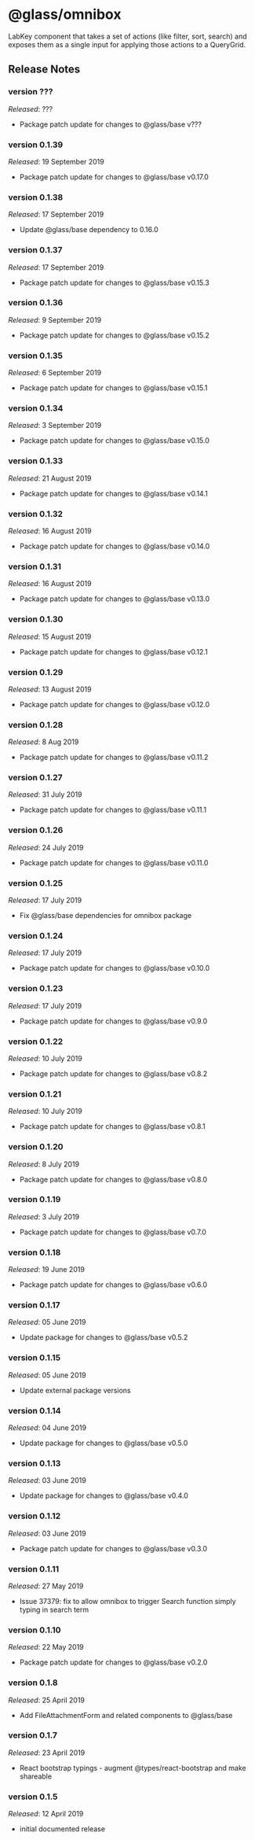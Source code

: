 # @glass/omnibox

LabKey component that takes a set of actions (like filter, sort, search) and exposes them as a single input for applying those actions to a QueryGrid.

## Release Notes ##
### version ???
*Released*: ???
* Package patch update for changes to @glass/base v???

### version 0.1.39
*Released*: 19 September 2019
* Package patch update for changes to @glass/base v0.17.0

### version 0.1.38
*Released*: 17 September 2019
* Update @glass/base dependency to 0.16.0

### version 0.1.37
*Released*: 17 September 2019
* Package patch update for changes to @glass/base v0.15.3

### version 0.1.36
*Released*: 9 September 2019
* Package patch update for changes to @glass/base v0.15.2

### version 0.1.35
*Released*: 6 September 2019
* Package patch update for changes to @glass/base v0.15.1

### version 0.1.34
*Released*: 3 September 2019
* Package patch update for changes to @glass/base v0.15.0

### version 0.1.33
*Released*: 21 August 2019
* Package patch update for changes to @glass/base v0.14.1

### version 0.1.32
*Released*: 16 August 2019
* Package patch update for changes to @glass/base v0.14.0

### version 0.1.31
*Released*: 16 August 2019
* Package patch update for changes to @glass/base v0.13.0

### version 0.1.30
*Released*: 15 August 2019
* Package patch update for changes to @glass/base v0.12.1

### version 0.1.29
*Released*: 13 August 2019
* Package patch update for changes to @glass/base v0.12.0

### version 0.1.28
*Released*: 8 Aug 2019
* Package patch update for changes to @glass/base v0.11.2

### version 0.1.27
*Released*: 31 July 2019
* Package patch update for changes to @glass/base v0.11.1

### version 0.1.26
*Released*: 24 July 2019
* Package patch update for changes to @glass/base v0.11.0

### version 0.1.25
*Released*: 17 July 2019
* Fix @glass/base dependencies for omnibox package

### version 0.1.24
*Released*: 17 July 2019
* Package patch update for changes to @glass/base v0.10.0

### version 0.1.23
*Released*: 17 July 2019
* Package patch update for changes to @glass/base v0.9.0

### version 0.1.22
*Released*: 10 July 2019
* Package patch update for changes to @glass/base v0.8.2

### version 0.1.21
*Released*: 10 July 2019
* Package patch update for changes to @glass/base v0.8.1

### version 0.1.20
*Released*: 8 July 2019
* Package patch update for changes to @glass/base v0.8.0

### version 0.1.19
*Released*: 3 July 2019
* Package patch update for changes to @glass/base v0.7.0

### version 0.1.18
*Released*: 19 June 2019
* Package patch update for changes to @glass/base v0.6.0

### version 0.1.17
*Released*: 05 June 2019
*  Update package for changes to @glass/base v0.5.2

### version 0.1.15
*Released*: 05 June 2019
* Update external package versions

### version 0.1.14
*Released*: 04 June 2019
* Update package for changes to @glass/base v0.5.0

### version 0.1.13
*Released*: 03 June 2019
* Update package for changes to @glass/base v0.4.0

### version 0.1.12
*Released*: 03 June 2019
* Package patch update for changes to @glass/base v0.3.0

### version 0.1.11
*Released*: 27 May 2019
* Issue 37379: fix to allow omnibox to trigger Search function simply typing in search term

### version 0.1.10
*Released*: 22 May 2019
* Package patch update for changes to @glass/base v0.2.0

### version 0.1.8
*Released*: 25 April 2019
* Add FileAttachmentForm and related components to @glass/base

### version 0.1.7
*Released*: 23 April 2019
* React bootstrap typings - augment @types/react-bootstrap and make shareable

### version 0.1.5
*Released*: 12 April 2019

* initial documented release
